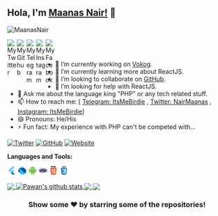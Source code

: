 ## Hola, I'm [Maanas Nair!](https://maanasnair.in) 👋

<p align="left"> <img src="https://komarev.com/ghpvc/?username=MaanasNair&label=Views&color=blue&style=plastic" alt="MaanasNair" /> </p>

<a href="https://twitter.com/NairMaanas">
  <img align="left" alt="My Twitter" width="22px" src="https://cdn.jsdelivr.net/npm/simple-icons@v3/icons/twitter.svg" />
</a>
<a href="https://github.com/MaanasNair">
  <img align="left" alt="My Github" width="22px" src="https://cdn.jsdelivr.net/npm/simple-icons@v3/icons/github.svg" />
</a>
<a href="https://t.me/itsmebirdie">
  <img align="left" alt="My Telegram" width="22px" src="https://cdn.jsdelivr.net/npm/simple-icons@v3/icons/telegram.svg" />
</a>
<a href="https://instagram.com/itsmebirdie">
  <img align="left" alt="My Instagram" width="22px" src="https://cdn.jsdelivr.net/npm/simple-icons@v3/icons/instagram.svg" />
</a>
<a href="https://www.facebook.com/maanas.nair.50">
  <img align="left" alt="My Facebook" width="22px" src="https://cdn.jsdelivr.net/npm/simple-icons@v3/icons/facebook.svg" />
</a>

<br/>
<br/>



- 🔭 I’m currently working on [Vokog](https://github.com/MaanasNair/ssql-shop/).
- 🌱 I’m currently learning more about ReactJS.
- 👯 I’m looking to collaborate on [GitHub](https://github.com/MaanasNair).
- 🤔 I’m looking for help with ReactJS.
- 💬 Ask me about the language king "PHP" or any tech related stuff.
- 📫 How to reach me: [ [Telegram: ItsMeBirdie](https://t.me/ItsMeBirdie) , [Twitter: NairMaanas](https://twitter.com/NairMaanas) , [Instagram: ItsMeBirdie](https://instagram.com/itsmebirdie)]
- 😄 Pronouns: He/His
- ⚡ Fun fact: My experience with PHP can't be competed with...

[![Twitter](https://img.shields.io/twitter/follow/imthepk?style=social)](https://twitter.com/NairMaanas)
[![GitHub](https://img.shields.io/github/followers/MaanasNair?label=follow&style=social)](https://github.com/MaanasNair)
[![Website](https://img.shields.io/badge/PortfolioWebsite-maanasnair.in-2648ff?style=flat-square&logo=google-chrome)](https://maanasnair.in/)


**Languages and Tools:**  

<code><img height="20" src="https://raw.githubusercontent.com/github/explore/80688e429a7d4ef2fca1e82350fe8e3517d3494d/topics/flutter/flutter.png"></code>
<code><img height="20" src="https://raw.githubusercontent.com/github/explore/80688e429a7d4ef2fca1e82350fe8e3517d3494d/topics/dart/dart.png"></code>
<code><img height="20" src="https://raw.githubusercontent.com/github/explore/80688e429a7d4ef2fca1e82350fe8e3517d3494d/topics/android/android.png"></code>
<code><img height="20" src="https://raw.githubusercontent.com/github/explore/80688e429a7d4ef2fca1e82350fe8e3517d3494d/topics/php/php.png"></code>
<code><img height="20" src="https://raw.githubusercontent.com/github/explore/80688e429a7d4ef2fca1e82350fe8e3517d3494d/topics/html/html.png"></code>
<code><img height="20" src="https://raw.githubusercontent.com/github/explore/80688e429a7d4ef2fca1e82350fe8e3517d3494d/topics/css/css.png"></code>    

<a href="https://github.com/MaanasNair">
  <img align="center" src="https://github-readme-stats.vercel.app/api/top-langs/?username=MaanasNair&theme=light&hide_langs_below=1" />
</a>
<a href="https://github.com/MaanasNair">
 <img align="center" src="https://github-readme-stats.vercel.app/api?username=MaanasNair&show_icons=true&theme=dark&line_height=27" alt="Pawan's github stats"/>
</a>
<a href="https://github.com/MaanasNair/ssql-shop">
  <img align="center" src="https://github-readme-stats.vercel.app/api/pin/?username=MaanasNair&repo=ssql-shop&theme=light" />

</a>
<a href="https://github.com/MaanasNair/SocialMediaWebsite">
 <img align="center" src="https://github-readme-stats.vercel.app/api/pin/?username=MaanasNair&repo=SocialMediaWebsite&theme=light" />
</a>

<div align="center">

### Show some ❤️ by starring some of the repositories!

</div>

